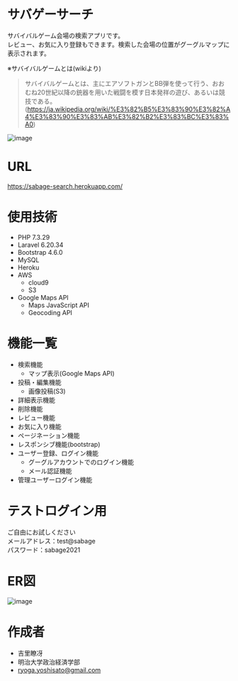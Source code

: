 # サバゲーサーチ
 
サバイバルゲーム会場の検索アプリです。<br>
レビュー、お気に入り登録もできます。検索した会場の位置がグーグルマップに表示されます。

※サバイバルゲームとは(wikiより)
>サバイバルゲームとは、主にエアソフトガンとBB弾を使って行う、おおむね20世紀以降の銃器を用いた戦闘を模す日本発祥の遊び、あるいは競技である。(https://ja.wikipedia.org/wiki/%E3%82%B5%E3%83%90%E3%82%A4%E3%83%90%E3%83%AB%E3%82%B2%E3%83%BC%E3%83%A0)

![image](https://user-images.githubusercontent.com/86915413/136662883-375af0f2-4539-4753-b3f9-6ab2dcfbbdd4.png)
 
# URL

https://sabage-search.herokuapp.com/
 
# 使用技術

* PHP 7.3.29
* Laravel 6.20.34
* Bootstrap 4.6.0
* MySQL
* Heroku
* AWS
  * cloud9
  * S3
* Google Maps API
  * Maps JavaScript API
  * Geocoding API
 
# 機能一覧

* 検索機能
  * マップ表示(Google Maps API)
* 投稿・編集機能
  * 画像投稿(S3)
* 詳細表示機能
* 削除機能
* レビュー機能
* お気に入り機能
* ページネーション機能
* レスポンシブ機能(bootstrap)
* ユーザー登録、ログイン機能
  * グーグルアカウントでのログイン機能
  * メール認証機能
* 管理ユーザーログイン機能
 
# テストログイン用
 
ご自由にお試しください<br>
メールアドレス：test@sabage<br>
パスワード：sabage2021

# ER図
![image](https://user-images.githubusercontent.com/86915413/136666780-4d14f2c4-9384-4b5b-9d93-8a8cb1c8da59.png)

# 作成者
 
* 吉里瞭冴
* 明治大学政治経済学部
* ryoga.yoshisato@gmail.com